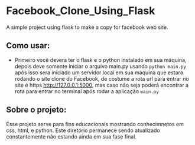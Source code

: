# Facebook_Clone_Using_Flask
A simple project using flask to make a copy for facebook web site.
## Como usar:
- Primeiro você devera ter o flask e o python instalado em sua máquina, depois deve somente iniciar o arquivo main.py usando ``` python main.py ``` após isso sera iniciado um servidor local em sua máquina que estara rodando o site clone do Facebook, de costume a rota url para entrar no site é https <a hrfe="http://127.0.0.1:5000">http://127.0.0.1:5000<a>, mas caso não seja poderá encontrar a rota para entrar no terminal após rodar a aplicação ```main.py```
## Sobre o projeto:
Esse projeto serve para fins educacionais mostrando conhecimnetos em css, html, e python. Este diretório permanece sendo atualizado constantemente não estando ainda em sua fase final.
